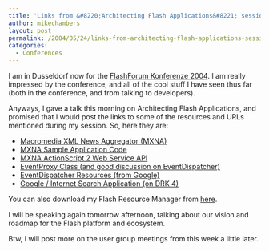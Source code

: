 ```yaml
---
title: 'Links from &#8220;Architecting Flash Applications&#8221; session'
author: mikechambers
layout: post
permalink: /2004/05/24/links-from-architecting-flash-applications-session/
categories:
  - Conferences
---
```



I am in Dusseldorf now for the [FlashForum Konferenze 2004][1]. I am really impressed by the conference, and all of the cool stuff I have seen thus far (both in the conference, and from talking to developers). 

Anyways, I gave a talk this morning on Architecting Flash Applications, and promised that I would post the links to some of the resources and URLs mentioned during my session. So, here they are:

*   [Macromedia XML News Aggregator (MXNA)][2]
*   [MXNA Sample Application Code][3]
*   [MXNA ActionScript 2 Web Service API][4]
*   [EventProxy Class (and good discussion on EventDispatcher)][5]
*   [EventDispatcher Resources (from Google)][6]
*   [Google / Internet Search Application (on DRK 4)][7]

You can also download my Flash Resource Manager from [here][8].

I will be speaking again tomorrow afternoon, talking about our vision and roadmap for the Flash platform and ecosystem.

Btw, I will post more on the user group meetings from this week a little later.

 [1]: http://www.flashforum.de/konferenz/
 [2]: http://www.macromedia.com/go/weblogs
 [3]: http://www.macromedia.com/devnet/mx/flash/articles/mxna_sample.html
 [4]: http://www.markme.com/mxna/tools.cfm#a3
 [5]: http://www.markme.com/mesh/archives/004286.cfm
 [6]: http://www.google.com/search?q=flash+EventDispatcher&sourceid=mozilla-search&start=0&start=0&ie=utf-8&oe=utf-8
 [7]: http://www.macromedia.com/software/drk/productinfo/product_overview/volume4/sample_apps.html#internet_search
 [8]: /mesh/archives/004700.cfm